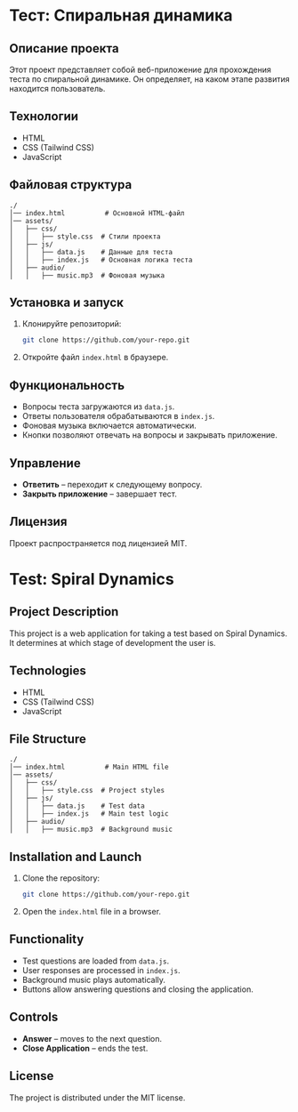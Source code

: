 # Тест: Спиральная динамика

## Описание проекта
Этот проект представляет собой веб-приложение для прохождения теста по спиральной динамике. Он определяет, на каком этапе развития находится пользователь.

## Технологии
- HTML
- CSS (Tailwind CSS)
- JavaScript

## Файловая структура
```
./
│── index.html          # Основной HTML-файл
│── assets/
│   ├── css/
│   │   ├── style.css  # Стили проекта
│   ├── js/
│   │   ├── data.js    # Данные для теста
│   │   ├── index.js   # Основная логика теста
│   ├── audio/
│   │   ├── music.mp3  # Фоновая музыка
```

## Установка и запуск
1. Клонируйте репозиторий:
   ```sh
   git clone https://github.com/your-repo.git
   ```
2. Откройте файл `index.html` в браузере.

## Функциональность
- Вопросы теста загружаются из `data.js`.
- Ответы пользователя обрабатываются в `index.js`.
- Фоновая музыка включается автоматически.
- Кнопки позволяют отвечать на вопросы и закрывать приложение.

## Управление
- **Ответить** – переходит к следующему вопросу.
- **Закрыть приложение** – завершает тест.

## Лицензия
Проект распространяется под лицензией MIT.

# Test: Spiral Dynamics

## Project Description
This project is a web application for taking a test based on Spiral Dynamics. It determines at which stage of development the user is.

## Technologies
- HTML
- CSS (Tailwind CSS)
- JavaScript

## File Structure
```
./
│── index.html          # Main HTML file
│── assets/
│   ├── css/
│   │   ├── style.css  # Project styles
│   ├── js/
│   │   ├── data.js    # Test data
│   │   ├── index.js   # Main test logic
│   ├── audio/
│   │   ├── music.mp3  # Background music
```

## Installation and Launch
1. Clone the repository:
   ```sh
   git clone https://github.com/your-repo.git
   ```
2. Open the `index.html` file in a browser.

## Functionality
- Test questions are loaded from `data.js`.
- User responses are processed in `index.js`.
- Background music plays automatically.
- Buttons allow answering questions and closing the application.

## Controls
- **Answer** – moves to the next question.
- **Close Application** – ends the test.

## License
The project is distributed under the MIT license.

